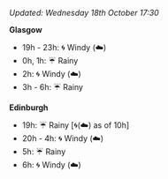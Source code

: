 *Updated: Wednesday 18th October 17:30*

**Glasgow**

* 19h - 23h: :cyclone: Windy (:cloud:)
* 0h, 1h: :umbrella: Rainy
* 2h: :cyclone: Windy (:cloud:)
* 3h - 6h: :umbrella: Rainy

**Edinburgh**

* 19h: :umbrella: Rainy [:cyclone:(:cloud:) as of 10h]
* 20h - 4h: :cyclone: Windy (:cloud:)
* 5h: :umbrella: Rainy
* 6h: :cyclone: Windy (:cloud:)
